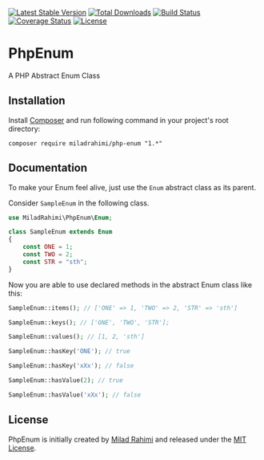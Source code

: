 [![Latest Stable Version](https://poser.pugx.org/miladrahimi/php-enum/v/stable)](https://packagist.org/packages/miladrahimi/php-enum)
[![Total Downloads](https://poser.pugx.org/miladrahimi/php-enum/downloads)](https://packagist.org/packages/miladrahimi/php-enum)
[![Build Status](https://travis-ci.org/miladrahimi/php-enum.svg?branch=master)](https://travis-ci.org/miladrahimi/php-enum)
[![Coverage Status](https://coveralls.io/repos/github/miladrahimi/php-enum/badge.svg?branch=master)](https://coveralls.io/github/miladrahimi/php-enum?branch=master)
[![License](https://poser.pugx.org/miladrahimi/php-enum/license)](https://packagist.org/packages/miladrahimi/php-enum)

# PhpEnum

A PHP Abstract Enum Class

## Installation

Install [Composer](https://getcomposer.org) and run following command in your project's root directory:

```
composer require miladrahimi/php-enum "1.*"
```

## Documentation

To make your Enum feel alive, just use the `Enum` abstract class as its parent.

Consider `SampleEnum` in the following class.

```php
use MiladRahimi\PhpEnum\Enum;

class SampleEnum extends Enum
{
    const ONE = 1;
    const TWO = 2;
    const STR = "sth";
}
```

Now you are able to use declared methods in the abstract Enum class like this:

```php
SampleEnum::items(); // ['ONE' => 1, 'TWO' => 2, 'STR' => 'sth']

SampleEnum::keys(); // ['ONE', 'TWO', 'STR'];

SampleEnum::values(); // [1, 2, 'sth']

SampleEnum::hasKey('ONE'); // true

SampleEnum::hasKey('xXx'); // false

SampleEnum::hasValue(2); // true

SampleEnum::hasValue('xXx'); // false
```

## License
PhpEnum is initially created by [Milad Rahimi](https://miladrahimi.com)
and released under the [MIT License](http://opensource.org/licenses/mit-license.php).
